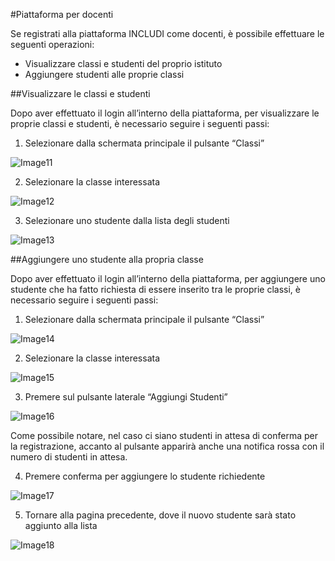 #Piattaforma per docenti 
 
Se registrati alla piattaforma INCLUDI come docenti, è possibile effettuare le seguenti operazioni: 
- Visualizzare classi e studenti del proprio istituto  
- Aggiungere studenti alle proprie classi 
 
##Visualizzare le classi e studenti 
 
Dopo aver effettuato il login all’interno della piattaforma, per visualizzare le proprie classi e studenti, 
è necessario seguire i seguenti passi: 
 
1.	Selezionare dalla schermata principale il pulsante “Classi” 

![Image11](/guide-webapp/images/Immagine11.jpg)
   
2.	Selezionare la classe interessata

![Image12](/guide-webapp/images/Immagine12.jpg)
 
3.	Selezionare uno studente dalla lista degli studenti 
 
![Image13](/guide-webapp/images/Immagine13.jpg) 
 
##Aggiungere uno studente alla propria classe 
 
Dopo aver effettuato il login all’interno della piattaforma, 
per aggiungere uno studente che ha fatto richiesta di essere inserito tra le proprie classi, 
è necessario seguire i seguenti passi: 
 
1.	Selezionare dalla schermata principale il pulsante “Classi” 

![Image14](/guide-webapp/images/Immagine14.jpg) 

2.	Selezionare la classe interessata

![Image15](/guide-webapp/images/Immagine15.jpg) 

3.	Premere sul pulsante laterale “Aggiungi Studenti”  

![Image16](/guide-webapp/images/Immagine16.jpg)

Come possibile notare, nel caso ci siano studenti in attesa di conferma per la registrazione, 
accanto al pulsante apparirà anche una notifica rossa con il numero di studenti in attesa.  
 
4.	Premere conferma per aggiungere lo studente richiedente 

![Image17](/guide-webapp/images/Immagine17.jpg) 
  
5.	Tornare alla pagina precedente, dove il nuovo studente sarà stato aggiunto alla lista 
 
![Image18](/guide-webapp/images/Immagine18.jpg)
